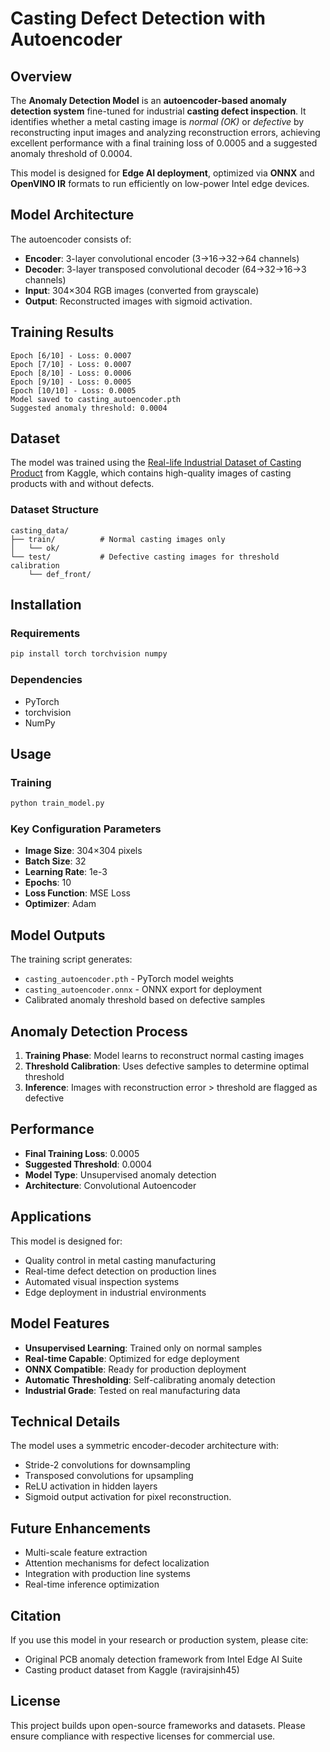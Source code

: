 # Casting Defect Detection with Autoencoder

## Overview

The **Anomaly Detection Model** is an **autoencoder-based anomaly detection system** fine-tuned for industrial **casting defect inspection**. It identifies whether a metal casting image is *normal (OK)* or *defective* by reconstructing input images and analyzing reconstruction errors, achieving excellent performance with a final training loss of 0.0005 and a suggested anomaly threshold of 0.0004.

This model is designed for **Edge AI deployment**, optimized via **ONNX** and **OpenVINO IR** formats to run efficiently on low-power Intel edge devices.


## Model Architecture

The autoencoder consists of:

- **Encoder**: 3-layer convolutional encoder (3→16→32→64 channels)
- **Decoder**: 3-layer transposed convolutional decoder (64→32→16→3 channels)
- **Input**: 304×304 RGB images (converted from grayscale)
- **Output**: Reconstructed images with sigmoid activation.


## Training Results

```
Epoch [6/10] - Loss: 0.0007
Epoch [7/10] - Loss: 0.0007
Epoch [8/10] - Loss: 0.0006
Epoch [9/10] - Loss: 0.0005
Epoch [10/10] - Loss: 0.0005
Model saved to casting_autoencoder.pth
Suggested anomaly threshold: 0.0004
```


## Dataset

The model was trained using the [Real-life Industrial Dataset of Casting Product](https://www.kaggle.com/datasets/ravirajsinh45/real-life-industrial-dataset-of-casting-product) from Kaggle, which contains high-quality images of casting products with and without defects.

### Dataset Structure

```
casting_data/
├── train/          # Normal casting images only
│   └── ok/
└── test/           # Defective casting images for threshold calibration
    └── def_front/
```


## Installation

### Requirements

```bash
pip install torch torchvision numpy
```


### Dependencies

- PyTorch
- torchvision
- NumPy


## Usage

### Training

```python
python train_model.py
```


### Key Configuration Parameters

- **Image Size**: 304×304 pixels
- **Batch Size**: 32
- **Learning Rate**: 1e-3
- **Epochs**: 10
- **Loss Function**: MSE Loss
- **Optimizer**: Adam


## Model Outputs

The training script generates:

- `casting_autoencoder.pth` - PyTorch model weights
- `casting_autoencoder.onnx` - ONNX export for deployment
- Calibrated anomaly threshold based on defective samples


## Anomaly Detection Process

1. **Training Phase**: Model learns to reconstruct normal casting images
2. **Threshold Calibration**: Uses defective samples to determine optimal threshold
3. **Inference**: Images with reconstruction error > threshold are flagged as defective

## Performance

- **Final Training Loss**: 0.0005
- **Suggested Threshold**: 0.0004
- **Model Type**: Unsupervised anomaly detection
- **Architecture**: Convolutional Autoencoder


## Applications

This model is designed for:

- Quality control in metal casting manufacturing
- Real-time defect detection on production lines
- Automated visual inspection systems
- Edge deployment in industrial environments


## Model Features

- **Unsupervised Learning**: Trained only on normal samples
- **Real-time Capable**: Optimized for edge deployment
- **ONNX Compatible**: Ready for production deployment
- **Automatic Thresholding**: Self-calibrating anomaly detection
- **Industrial Grade**: Tested on real manufacturing data


## Technical Details

The model uses a symmetric encoder-decoder architecture with:

- Stride-2 convolutions for downsampling
- Transposed convolutions for upsampling
- ReLU activation in hidden layers
- Sigmoid output activation for pixel reconstruction.


## Future Enhancements

- Multi-scale feature extraction
- Attention mechanisms for defect localization
- Integration with production line systems
- Real-time inference optimization


## Citation

If you use this model in your research or production system, please cite:

- Original PCB anomaly detection framework from Intel Edge AI Suite
- Casting product dataset from Kaggle (ravirajsinh45)


## License

This project builds upon open-source frameworks and datasets. Please ensure compliance with respective licenses for commercial use.

